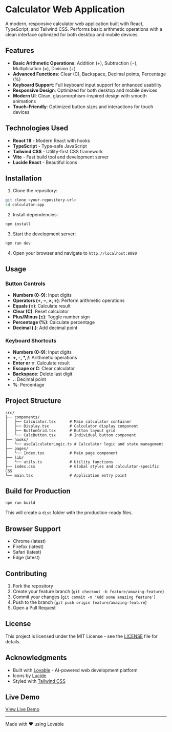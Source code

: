 
# Calculator Web Application

A modern, responsive calculator web application built with React, TypeScript, and Tailwind CSS. Performs basic arithmetic operations with a clean interface optimized for both desktop and mobile devices.

## Features

- **Basic Arithmetic Operations**: Addition (+), Subtraction (−), Multiplication (×), Division (÷)
- **Advanced Functions**: Clear (C), Backspace, Decimal points, Percentage (%)
- **Keyboard Support**: Full keyboard input support for enhanced usability
- **Responsive Design**: Optimized for both desktop and mobile devices
- **Modern UI**: Clean, glassmorphism-inspired design with smooth animations
- **Touch-Friendly**: Optimized button sizes and interactions for touch devices

## Technologies Used

- **React 18** - Modern React with hooks
- **TypeScript** - Type-safe JavaScript
- **Tailwind CSS** - Utility-first CSS framework
- **Vite** - Fast build tool and development server
- **Lucide React** - Beautiful icons

## Installation

1. Clone the repository:
```bash
git clone <your-repository-url>
cd calculator-app
```

2. Install dependencies:
```bash
npm install
```

3. Start the development server:
```bash
npm run dev
```

4. Open your browser and navigate to `http://localhost:8080`

## Usage

### Button Controls
- **Numbers (0-9)**: Input digits
- **Operators (+, −, ×, ÷)**: Perform arithmetic operations
- **Equals (=)**: Calculate result
- **Clear (C)**: Reset calculator
- **Plus/Minus (±)**: Toggle number sign
- **Percentage (%)**: Calculate percentage
- **Decimal (.)**: Add decimal point

### Keyboard Shortcuts
- **Numbers (0-9)**: Input digits
- **+, -, *, /**: Arithmetic operations
- **Enter or =**: Calculate result
- **Escape or C**: Clear calculator
- **Backspace**: Delete last digit
- **.**: Decimal point
- **%**: Percentage

## Project Structure

```
src/
├── components/
│   ├── Calculator.tsx      # Main calculator container
│   ├── Display.tsx         # Calculator display component
│   ├── ButtonGrid.tsx      # Button layout grid
│   └── CalcButton.tsx      # Individual button component
├── hooks/
│   └── useCalculatorLogic.ts # Calculator logic and state management
├── pages/
│   └── Index.tsx           # Main page component
├── lib/
│   └── utils.ts            # Utility functions
├── index.css               # Global styles and calculator-specific CSS
└── main.tsx                # Application entry point
```

## Build for Production

```bash
npm run build
```

This will create a `dist` folder with the production-ready files.

## Browser Support

- Chrome (latest)
- Firefox (latest)
- Safari (latest)
- Edge (latest)

## Contributing

1. Fork the repository
2. Create your feature branch (`git checkout -b feature/amazing-feature`)
3. Commit your changes (`git commit -m 'Add some amazing feature'`)
4. Push to the branch (`git push origin feature/amazing-feature`)
5. Open a Pull Request

## License

This project is licensed under the MIT License - see the [LICENSE](LICENSE) file for details.

## Acknowledgments

- Built with [Lovable](https://lovable.dev) - AI-powered web development platform
- Icons by [Lucide](https://lucide.dev)
- Styled with [Tailwind CSS](https://tailwindcss.com)

## Live Demo

[View Live Demo](https://your-calculator-app.lovable.app)

---

Made with ❤️ using Lovable
